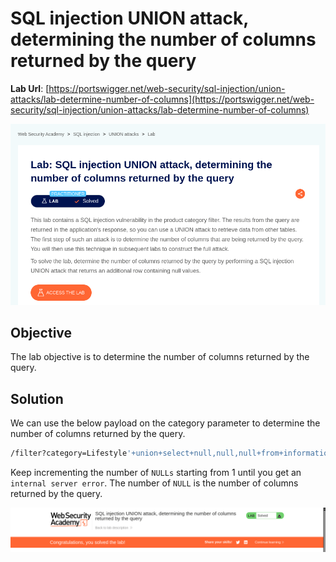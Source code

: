 # SQL injection UNION attack, determining the number of columns returned by the query

**Lab Url**: [https://portswigger.net/web-security/sql-injection/union-attacks/lab-determine-number-of-columns](https://portswigger.net/web-security/sql-injection/union-attacks/lab-determine-number-of-columns)

![Lab Description](img/lab-description.png)

## Objective

The lab objective is to determine the number of columns returned by the query.

## Solution

We can use the below payload on the category parameter to determine the number of columns returned by the query.

```bash
/filter?category=Lifestyle'+union+select+null,null,null+from+information_schema.tables+--
```

Keep incrementing the number of `NULLs` starting from 1 until you get an `internal server error`. The number of `NULL` is the number of columns returned by the query.

![Lab Solved](img/lab-solved.png)
